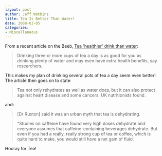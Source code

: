 ```yaml
--- 
layout: post
author: Jeff Watkins
title: Tea Is Better Than Water!
date: 2008-03-05
categories: 
- Miscellaneous
---
```


From a recent article on the Beeb, [Tea 'healthier' drink than water](http://news.bbc.co.uk/1/hi/health/5281046.stm):

> Drinking three or more cups of tea a day is as good for you as drinking plenty of water and may even have extra health benefits, say researchers.

This makes my plan of drinking several pots of tea a day seem even better! The article then goes on to state:

> Tea not only rehydrates as well as water does, but it can also protect against heart disease and some cancers, UK nutritionists found.

and:

> \[Dr Ruxton\] said it was an urban myth that tea is dehydrating.

> "Studies on caffeine have found very high doses dehydrate and everyone assumes that caffeine-containing beverages dehydrate. But even if you had a really, really strong cup of tea or coffee, which is quite hard to make, you would still have a net gain of fluid.

Hooray for Tea!
